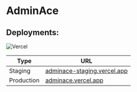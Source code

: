 <!-- ![adminace logo]("src/assets/logo/logo-white.png") -->

# AdminAce

## Deployments:

![Vercel](https://therealsujitk-vercel-badge.vercel.app/?app=admin-ace&style=for-the-badge)

| Type       | URL                                                                |
| ---------- | ------------------------------------------------------------------ |
| Staging    | [adminace-staging.vercel.app](https://adminace-staging.vercel.app) |
| Production | [adminace.vercel.app](https://adminace.vercel.app)                 |
